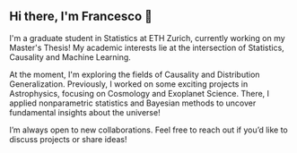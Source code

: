 ## Hi there, I'm Francesco 👋
I'm a graduate student in Statistics at ETH Zurich, currently working on my Master's Thesis! My academic interests lie at the intersection of Statistics, Causality and Machine Learning.

At the moment, I'm exploring the fields of Causality and Distribution Generalization. Previously, I worked on some exciting projects in Astrophysics, focusing on Cosmology and Exoplanet Science. There, I applied nonparametric statistics and Bayesian methods to uncover fundamental insights about the universe!

I’m always open to new collaborations. Feel free to reach out if you’d like to discuss projects or share ideas!

